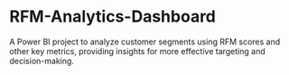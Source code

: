 # RFM-Analytics-Dashboard
A Power BI project to analyze customer segments using RFM scores and other key metrics, providing insights for more effective targeting and decision-making.
